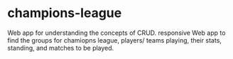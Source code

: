 # champions-league
Web app for understanding the concepts of CRUD. responsive Web app to find the groups for chamiopns league, players/ teams playing, their stats, standing, and matches to be played.
